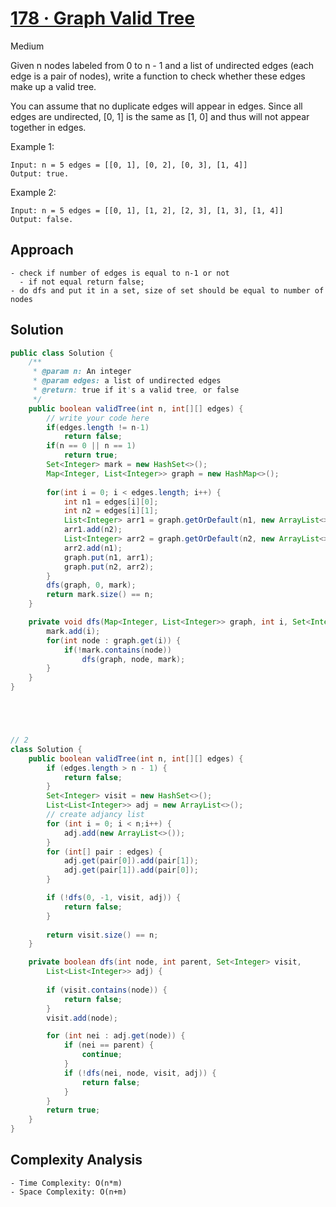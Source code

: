 # [178 · Graph Valid Tree](https://www.lintcode.com/problem/178/)
Medium

Given n nodes labeled from 0 to n - 1 and a list of undirected edges (each edge is a pair of nodes), write a function to check whether these edges make up a valid tree.

You can assume that no duplicate edges will appear in edges. Since all edges are undirected, [0, 1] is the same as [1, 0] and thus will not appear together in edges.


Example 1:
```
Input: n = 5 edges = [[0, 1], [0, 2], [0, 3], [1, 4]]
Output: true.
```
Example 2:
```
Input: n = 5 edges = [[0, 1], [1, 2], [2, 3], [1, 3], [1, 4]]
Output: false.
```

## Approach
```
- check if number of edges is equal to n-1 or not
  - if not equal return false;
- do dfs and put it in a set, size of set should be equal to number of nodes
```

## Solution
```java
public class Solution {
    /**
     * @param n: An integer
     * @param edges: a list of undirected edges
     * @return: true if it's a valid tree, or false
     */
    public boolean validTree(int n, int[][] edges) {
        // write your code here
        if(edges.length != n-1)
            return false;
        if(n == 0 || n == 1)
            return true;
        Set<Integer> mark = new HashSet<>();
        Map<Integer, List<Integer>> graph = new HashMap<>();
        
        for(int i = 0; i < edges.length; i++) {
            int n1 = edges[i][0];
            int n2 = edges[i][1];
            List<Integer> arr1 = graph.getOrDefault(n1, new ArrayList<>());
            arr1.add(n2);
            List<Integer> arr2 = graph.getOrDefault(n2, new ArrayList<>());
            arr2.add(n1);
            graph.put(n1, arr1);
            graph.put(n2, arr2);
        }
        dfs(graph, 0, mark);
        return mark.size() == n;
    }

    private void dfs(Map<Integer, List<Integer>> graph, int i, Set<Integer> mark) {
        mark.add(i);
        for(int node : graph.get(i)) {
            if(!mark.contains(node))
                dfs(graph, node, mark);
        }
    }
}





// 2
class Solution {
    public boolean validTree(int n, int[][] edges) {
        if (edges.length > n - 1) {
            return false;
        }
        Set<Integer> visit = new HashSet<>();
        List<List<Integer>> adj = new ArrayList<>();
        // create adjancy list
        for (int i = 0; i < n;i++) {
            adj.add(new ArrayList<>());
        }
        for (int[] pair : edges) {
            adj.get(pair[0]).add(pair[1]);
            adj.get(pair[1]).add(pair[0]);
        }

        if (!dfs(0, -1, visit, adj)) {
            return false;
        }
        
        return visit.size() == n;
    }

    private boolean dfs(int node, int parent, Set<Integer> visit, 
        List<List<Integer>> adj) {
        
        if (visit.contains(node)) {
            return false;
        }
        visit.add(node);

        for (int nei : adj.get(node)) {
            if (nei == parent) {
                continue;
            }
            if (!dfs(nei, node, visit, adj)) {
                return false;
            }
        }
        return true;
    }
}
```

## Complexity Analysis
```
- Time Complexity: O(n*m)
- Space Complexity: O(n+m)
```
